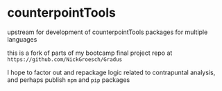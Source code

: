 # counterpointTools
upstream for development of counterpointTools packages for multiple languages

this is a fork of parts of my bootcamp final project repo at `https://github.com/NickGroesch/Gradus`

I hope to factor out and repackage logic related to contrapuntal analysis, and perhaps publish `npm` and `pip` packages